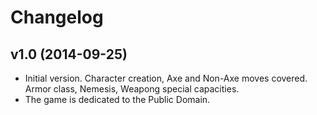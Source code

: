 # Changelog

## v1.0 (2014-09-25)

* Initial version. Character creation, Axe and Non-Axe moves covered. Armor
  class, Nemesis, Weapong special capacities.
* The game is dedicated to the Public Domain.
